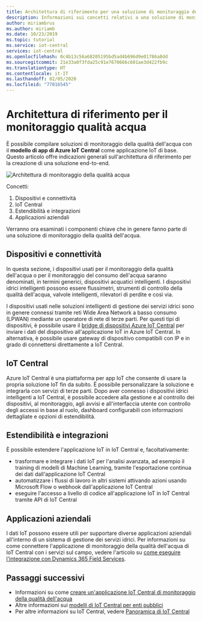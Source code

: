 ```yaml
---
title: Architettura di riferimento per una soluzione di monitoraggio della qualità dell'acqua compilata con Azure IoT Central | Microsoft Docs
description: Informazioni sui concetti relativi a una soluzione di monitoraggio della qualità dell'acqua compilata con Azure IoT Central.
author: miriambrus
ms.author: miriamb
ms.date: 10/23/2019
ms.topic: tutorial
ms.service: iot-central
services: iot-central
ms.openlocfilehash: 0c4b13c56a68205195bd5ad4b696d9e01786a8dd
ms.sourcegitcommit: 21e33a0f3fda25c91e7670666c601ae3d422fb9c
ms.translationtype: HT
ms.contentlocale: it-IT
ms.lasthandoff: 02/05/2020
ms.locfileid: "77016545"
---
```

# <a name="water-quality-monitoring-reference-architecture"></a>Architettura di riferimento per il monitoraggio qualità acqua 



È possibile compilare soluzioni di monitoraggio della qualità dell'acqua con il **modello di app di Azure IoT Central** come applicazione IoT di base. Questo articolo offre indicazioni generali sull'architettura di riferimento per la creazione di una soluzione end-to-end. 


![Architettura di monitoraggio della qualità acqua](./media/concepts-waterqualitymonitoring-architecture/concepts-waterqualitymonitoring-architecture1.png)

Concetti:

1. Dispositivi e connettività  
1. IoT Central 
2. Estendibilità e integrazioni
3. Applicazioni aziendali

Verranno ora esaminati i componenti chiave che in genere fanno parte di una soluzione di monitoraggio della qualità dell'acqua.

## <a name="devices-and-connectivity"></a>Dispositivi e connettività 
In questa sezione, i dispositivi usati per il monitoraggio della qualità dell'acqua o per il monitoraggio del consumo dell'acqua saranno denominati, in termini generici, dispositivi acquatici intelligenti. I dispositivi idrici intelligenti possono essere flussimetri, strumenti di controllo della qualità dell'acqua, valvole intelligenti, rilevatori di perdite e così via.

I dispositivi usati nelle soluzioni intelligenti di gestione dei servizi idrici sono in genere connessi tramite reti Wide Area Network a basso consumo (LPWAN) mediante un operatore di rete di terze parti. Per questi tipi di dispositivi, è possibile usare il [bridge di dispositivi Azure IoT Central](https://docs.microsoft.com/azure/iot-central/core/howto-build-iotc-device-bridge) per inviare i dati del dispositivo all'applicazione IoT in Azure IoT Central. In alternativa, è possibile usare gateway di dispositivo compatibili con IP e in grado di connettersi direttamente a IoT Central.

## <a name="iot-central"></a>IoT Central 
Azure IoT Central è una piattaforma per app IoT che consente di usare la propria soluzione IoT fin da subito. È possibile personalizzare la soluzione e integrarla con servizi di terze parti.
Dopo aver connesso i dispositivi idrici intelligenti a IoT Central, è possibile accedere alla gestione e al controllo dei dispositivi, al monitoraggio, agli avvisi e all'interfaccia utente con controllo degli accessi in base al ruolo, dashboard configurabili con informazioni dettagliate e opzioni di estendibilità. 

## <a name="extensibility-and-integrations"></a>Estendibilità e integrazioni 
È possibile estendere l'applicazione IoT in IoT Central e, facoltativamente:
* trasformare e integrare i dati IoT per l'analisi avanzata, ad esempio il training di modelli di Machine Learning, tramite l'esportazione continua dei dati dall'applicazione IoT Central
* automatizzare i flussi di lavoro in altri sistemi attivando azioni usando Microsoft Flow o webhook dall'applicazione IoT Central
* eseguire l'accesso a livello di codice all'applicazione IoT in IoT Central tramite API di IoT Central

## <a name="business-applications"></a>Applicazioni aziendali 
I dati IoT possono essere utili per supportare diverse applicazioni aziendali all'interno di un sistema di gestione dei servizi idrici. Per informazioni su come connettere l'applicazione di monitoraggio della qualità dell'acqua di IoT Central con i servizi sul campo, vedere l'articolo su [come eseguire l'integrazione con Dynamics 365 Field Services](./how-to-configure-connected-field-services.md). 


## <a name="next-steps"></a>Passaggi successivi
* Informazioni su come [creare un'applicazione IoT Central di monitoraggio della qualità dell'acqua](./tutorial-water-quality-monitoring.md)
* Altre informazioni sui [modelli di IoT Central per enti pubblici](./overview-iot-central-government.md)
* Per altre informazioni su IoT Central, vedere [Panoramica di IoT Central](https://docs.microsoft.com/azure/iot-central/core/overview-iot-central)

